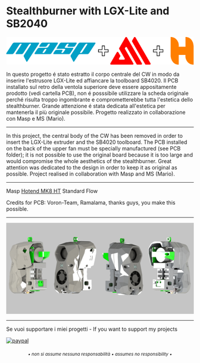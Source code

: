 # Stealthburner with LGX-Lite and SB2040

<p align="center">
  <img src="/Image/Loghi_Masp_H_MS.png">
</p>



In questo progetto é stato estratto il corpo centrale del CW in modo da inserire l'estrusore LGX-Lite ed affiancare la toolboard SB4020.
Il PCB installato sul retro della ventola superiore deve essere  appositamente prodotto (vedi cartella PCB), non é posssibile utilizzare la scheda originale perché risulta troppo ingombrante e comprometterebbe tutta l'estetica dello stealthburner.
Grande attenzione é stata dedicata all'estetica per mantenerla il più originale possibile.
Progetto realizzato in collaborazione con Masp e MS (Mario).

---

In this project, the central body of the CW has been removed in order to insert the LGX-Lite extruder and the SB4020 toolboard.
The PCB installed on the back of the upper fan must be specially manufactured (see PCB folder); it is not possible to use the original board because it is too large and would compromise the whole aesthetics of the stealthburner.
Great attention was dedicated to the design in order to keep it as original as possible.
Project realised in collaboration with Masp and MS (Mario).

---

Masp <a href="https://www.masp-solutions.it/product-page/masp-hotend-mk8-ht-rame">Hotend MK8 HT</a> Standard Flow

Credits for PCB: Voron-Team, Ramalama, thanks guys, you make this possible.

---

<p align="center">
  <img src="/Image/Sthelt_LGX_2040.jpg">
</p>

---

Se vuoi supportare i miei progetti - If you want to support my projects

[![paypal](https://www.paypalobjects.com/en_US/i/btn/btn_donate_LG.gif)](https://www.paypal.com/donate/?business=WEP7ZAT7WRN88&no_recurring=0&currency_code=EUR)  
<p align="center"><sub><em>• non si assume nessuna responsabilità • assumes no responsibility •</em></sub></p>
